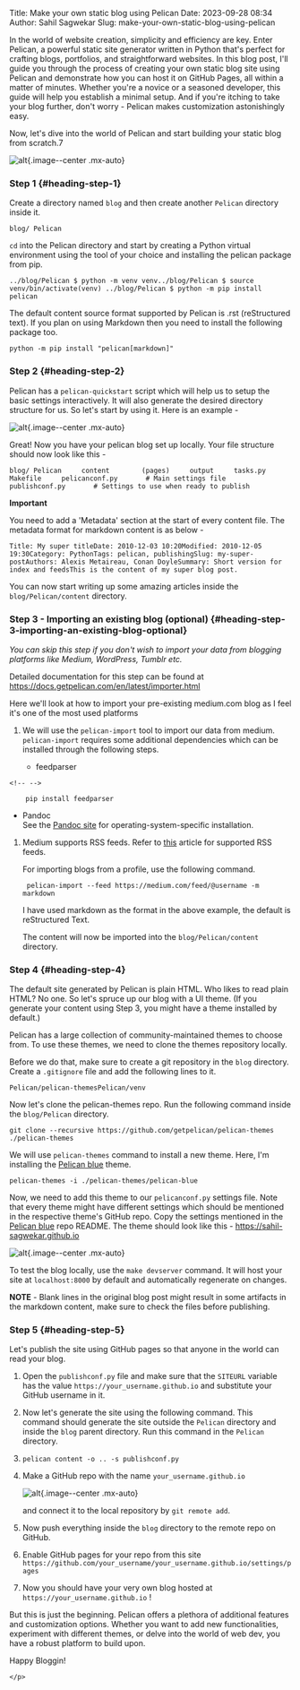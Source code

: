 Title: Make your own static blog using Pelican
Date: 2023-09-28 08:34
Author: Sahil Sagwekar
Slug: make-your-own-static-blog-using-pelican

In the world of website creation, simplicity and efficiency are key. Enter Pelican, a powerful static site generator written in Python that's perfect for crafting blogs, portfolios, and straightforward websites. In this blog post, I'll guide you through the process of creating your own static blog site using Pelican and demonstrate how you can host it on GitHub Pages, all within a matter of minutes. Whether you're a novice or a seasoned developer, this guide will help you establish a minimal setup. And if you're itching to take your blog further, don't worry - Pelican makes customization astonishingly easy.

Now, let's dive into the world of Pelican and start building your static blog from scratch.7

![alt](https://cdn.hashnode.com/res/hashnode/image/upload/v1695826784018/231ae782-8abb-4738-a61a-c8abc648a0e1.png){.image--center .mx-auto}

### Step 1 {#heading-step-1}

Create a directory named `blog` and then create another `Pelican` directory inside it.

    blog/ Pelican

`cd` into the Pelican directory and start by creating a Python virtual environment using the tool of your choice and installing the pelican package from pip.

    ../blog/Pelican $ python -m venv venv../blog/Pelican $ source venv/bin/activate(venv) ../blog/Pelican $ python -m pip install pelican

The default content source format supported by Pelican is .rst (reStructured text). If you plan on using Markdown then you need to install the following package too.

    python -m pip install "pelican[markdown]"

### Step 2 {#heading-step-2}

Pelican has a `pelican-quickstart` script which will help us to setup the basic settings interactively. It will also generate the desired directory structure for us. So let's start by using it. Here is an example -

![alt](https://cdn.hashnode.com/res/hashnode/image/upload/v1695826741531/c44349a2-3f8b-4561-85dd-65cc62c47399.png){.image--center .mx-auto}

Great! Now you have your pelican blog set up locally. Your file structure should now look like this -

    blog/ Pelican     content        (pages)     output     tasks.py     Makefile     pelicanconf.py       # Main settings file     publishconf.py       # Settings to use when ready to publish

**Important**

You need to add a 'Metadata' section at the start of every content file. The metadata format for markdown content is as below -

    Title: My super titleDate: 2010-12-03 10:20Modified: 2010-12-05 19:30Category: PythonTags: pelican, publishingSlug: my-super-postAuthors: Alexis Metaireau, Conan DoyleSummary: Short version for index and feedsThis is the content of my super blog post.

You can now start writing up some amazing articles inside the `blog/Pelican/content` directory.

### Step 3 - Importing an existing blog (optional) {#heading-step-3-importing-an-existing-blog-optional}

*You can skip this step if you don't wish to import your data from blogging platforms like Medium, WordPress, Tumblr etc.*

Detailed documentation for this step can be found at <https://docs.getpelican.com/en/latest/importer.html>

Here we'll look at how to import your pre-existing medium.com blog as I feel it's one of the most used platforms

1.  We will use the `pelican-import` tool to import our data from medium. `pelican-import` requires some additional dependencies which can be installed through the following steps.

    -   feedparser

```{=html}
<!-- -->
```
        pip install feedparser

-   Pandoc  
   See the [Pandoc site](https://pandoc.org/installing.html) for operating-system-specific installation.

1.  Medium supports RSS feeds. Refer to [this](https://help.medium.com/hc/en-us/articles/214874118-Using-RSS-feeds-of-profiles-publications-and-topics) article for supported RSS feeds.

    For importing blogs from a profile, use the following command.

         pelican-import --feed https://medium.com/feed/@username -m markdown

    I have used markdown as the format in the above example, the default is reStructured Text.

    The content will now be imported into the `blog/Pelican/content` directory.

### Step 4 {#heading-step-4}

The default site generated by Pelican is plain HTML. Who likes to read plain HTML? No one. So let's spruce up our blog with a UI theme. (If you generate your content using Step 3, you might have a theme installed by default.)

Pelican has a large collection of community-maintained themes to choose from. To use these themes, we need to clone the themes repository locally.

Before we do that, make sure to create a git repository in the `blog` directory. Create a `.gitignore` file and add the following lines to it.

    Pelican/pelican-themesPelican/venv

Now let's clone the pelican-themes repo. Run the following command inside the `blog/Pelican` directory.

    git clone --recursive https://github.com/getpelican/pelican-themes ./pelican-themes

We will use `pelican-themes` command to install a new theme. Here, I'm installing the [Pelican blue](https://github.com/Parbhat/pelican-blue) theme.

    pelican-themes -i ./pelican-themes/pelican-blue

Now, we need to add this theme to our `pelicanconf.py` settings file. Note that every theme might have different settings which should be mentioned in the respective theme's GitHub repo. Copy the settings mentioned in the [Pelican blue](https://github.com/Parbhat/pelican-blue) repo README. The theme should look like this - <https://sahil-sagwekar.github.io>

![alt](https://cdn.hashnode.com/res/hashnode/image/upload/v1695886054892/9b910376-ea80-48ca-8dd0-fe1e72821e53.png){.image--center .mx-auto}

To test the blog locally, use the `make devserver` command. It will host your site at `localhost:8000` by default and automatically regenerate on changes.

**NOTE** - Blank lines in the original blog post might result in some artifacts in the markdown content, make sure to check the files before publishing.

### Step 5 {#heading-step-5}

Let's publish the site using GitHub pages so that anyone in the world can read your blog.

1.  Open the `publishconf.py` file and make sure that the `SITEURL` variable has the value `https://your_username.github.io` and substitute your GitHub username in it.

2.  Now let's generate the site using the following command. This command should generate the site outside the `Pelican` directory and inside the `blog` parent directory. Run this command in the `Pelican` directory.

3.     pelican content -o .. -s publishconf.py

4.  Make a GitHub repo with the name `your_username.github.io`

    ![alt](https://cdn.hashnode.com/res/hashnode/image/upload/v1695886229161/db5f4e27-c3d5-4bfd-a15d-989c918d8f97.png){.image--center .mx-auto}

    and connect it to the local repository by `git remote add`.

5.  Now push everything inside the `blog` directory to the remote repo on GitHub.

6.  Enable GitHub pages for your repo from this site `https://github.com/your_username/your_username.github.io/settings/pages`

7.  Now you should have your very own blog hosted at `https://your_username.github.io` !

But this is just the beginning. Pelican offers a plethora of additional features and customization options. Whether you want to add new functionalities, experiment with different themes, or delve into the world of web dev, you have a robust platform to build upon.

Happy Bloggin!

```{=html}
</p>
```
